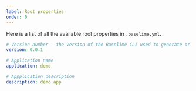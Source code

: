 ```yaml
---
label: Root properties
order: 0
---
```


Here is a list of all the available root properties in `.baselime.yml`.

```yaml .baselime.yml
# Version number - the version of the Baselime CLI used to generate or deploy this file
version: 0.0.1 

# Application name
application: demo

# Appplication description
description: demo app
```
